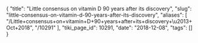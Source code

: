 {
    "title": "Little consensus on vitamin D 90 years after its discovery",
    "slug": "little-consensus-on-vitamin-d-90-years-after-its-discovery",
    "aliases": [
        "/Little+consensus+on+vitamin+D+90+years+after+its+discovery+\u2013+Oct+2018",
        "/10291"
    ],
    "tiki_page_id": 10291,
    "date": "2018-12-08",
    "tags": []
}